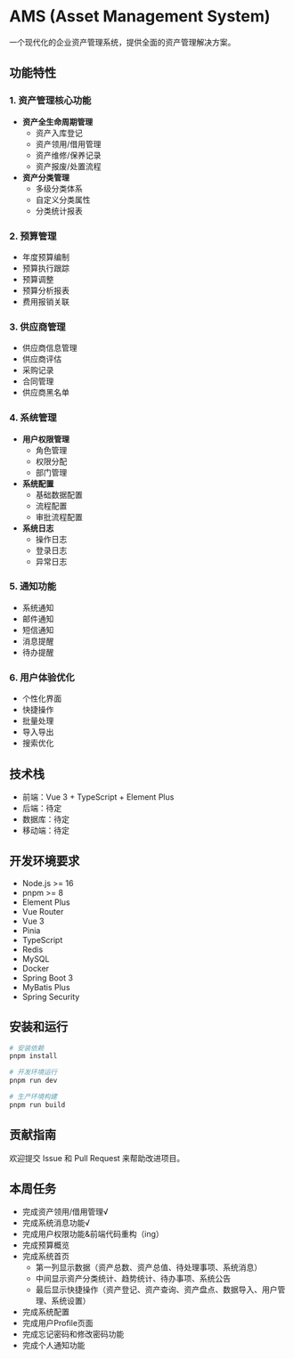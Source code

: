 # AMS (Asset Management System)

一个现代化的企业资产管理系统，提供全面的资产管理解决方案。

## 功能特性

### 1. 资产管理核心功能

- **资产全生命周期管理**
  - 资产入库登记
  - 资产领用/借用管理
  - 资产维修/保养记录
  - 资产报废/处置流程
- **资产分类管理**
  - 多级分类体系
  - 自定义分类属性
  - 分类统计报表

### 2. 预算管理

- 年度预算编制
- 预算执行跟踪
- 预算调整
- 预算分析报表
- 费用报销关联

### 3. 供应商管理

- 供应商信息管理
- 供应商评估
- 采购记录
- 合同管理
- 供应商黑名单

### 4. 系统管理

- **用户权限管理**
  - 角色管理
  - 权限分配
  - 部门管理
- **系统配置**
  - 基础数据配置
  - 流程配置
  - 审批流程配置
- **系统日志**
  - 操作日志
  - 登录日志
  - 异常日志

### 5. 通知功能

- 系统通知
- 邮件通知
- 短信通知
- 消息提醒
- 待办提醒

### 6. 用户体验优化

- 个性化界面
- 快捷操作
- 批量处理
- 导入导出
- 搜索优化

## 技术栈

- 前端：Vue 3 + TypeScript + Element Plus
- 后端：待定
- 数据库：待定
- 移动端：待定

## 开发环境要求

- Node.js >= 16
- pnpm >= 8
- Element Plus
- Vue Router
- Vue 3
- Pinia
- TypeScript
- Redis
- MySQL
- Docker
- Spring Boot 3
- MyBatis Plus
- Spring Security

## 安装和运行

```bash
# 安装依赖
pnpm install

# 开发环境运行
pnpm run dev

# 生产环境构建
pnpm run build
```

## 贡献指南

欢迎提交 Issue 和 Pull Request 来帮助改进项目。

## 本周任务

- 完成资产领用/借用管理√
- 完成系统消息功能√
- 完成用户权限功能&前端代码重构（ing）
- 完成预算概览
- 完成系统首页
  - 第一列显示数据（资产总数、资产总值、待处理事项、系统消息）
  - 中间显示资产分类统计、趋势统计、待办事项、系统公告
  - 最后显示快捷操作（资产登记、资产查询、资产盘点、数据导入、用户管理、系统设置）
- 完成系统配置
- 完成用户Profile页面
- 完成忘记密码和修改密码功能
- 完成个人通知功能

